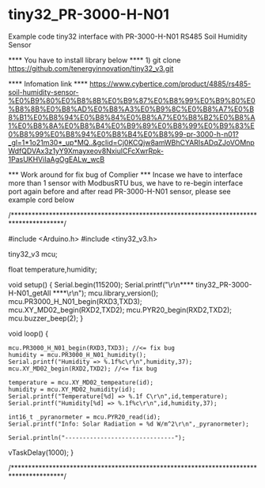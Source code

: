 # tiny32_PR-3000-H-N01
Example code tiny32 interface with PR-3000-H-N01 RS485 Soil Humidity Sensor 

**** You have to install library below **** 
1)
git clone https://github.com/tenergyinnovation/tiny32_v3.git


**** Infomation link **** 
https://www.cybertice.com/product/4885/rs485-soil-humidity-sensor-%E0%B9%80%E0%B8%8B%E0%B9%87%E0%B8%99%E0%B9%80%E0%B8%8B%E0%B8%AD%E0%B8%A3%E0%B9%8C%E0%B8%A7%E0%B8%B1%E0%B8%94%E0%B8%84%E0%B8%A7%E0%B8%B2%E0%B8%A1%E0%B8%8A%E0%B8%B4%E0%B9%89%E0%B8%99%E0%B9%83%E0%B8%99%E0%B8%94%E0%B8%B4%E0%B8%99-pr-3000-h-n01?_gl=1*1o21m30*_up*MQ..&gclid=Cj0KCQjw8amWBhCYARIsADqZJoVOMnpWdfQDVAx3z1yY9Xmayxeov8NxiulCFcXwrRpk-1PasUKHViIaAgOgEALw_wcB



*** Work around for fix bug of Complier ***
Incase we have to interface more than 1 sensor with ModbusRTU bus, we have to re-begin interface port again before and after read PR-3000-H-N01 sensor, please see example cord below

/***************************************************************************************/

#include <Arduino.h>
#include <tiny32_v3.h>

tiny32_v3 mcu;

float temperature,humidity;


void setup()
{
    Serial.begin(115200);
    Serial.printf("\r\n**** tiny32_PR-3000-H-N01_getAll ****\r\n");
    mcu.library_version();
    mcu.PR3000_H_N01_begin(RXD3,TXD3);
    mcu.XY_MD02_begin(RXD2,TXD2);
    mcu.PYR20_begin(RXD2,TXD2);
    mcu.buzzer_beep(2);
}


void loop()
{

    mcu.PR3000_H_N01_begin(RXD3,TXD3); //<= fix bug 
    humidity = mcu.PR3000_H_N01_humidity();
    Serial.printf("Humidity => %.1f%c\r\n",humidity,37);
    mcu.XY_MD02_begin(RXD2,TXD2); //<= fix bug 

    temperature = mcu.XY_MD02_tempeature(id); 
    humidity = mcu.XY_MD02_humidity(id);
    Serial.printf("Temperature[%d] => %.1f C\r\n",id,temperature);
    Serial.printf("Humidity[%d] => %.1f%c\r\n",id,humidity,37);

    int16_t _pyranormeter = mcu.PYR20_read(id);
    Serial.printf("Info: Solar Radiation = %d W/m^2\r\n",_pyranormeter);

    Serial.println("-------------------------------");


  vTaskDelay(1000);
}

/***************************************************************************************/
